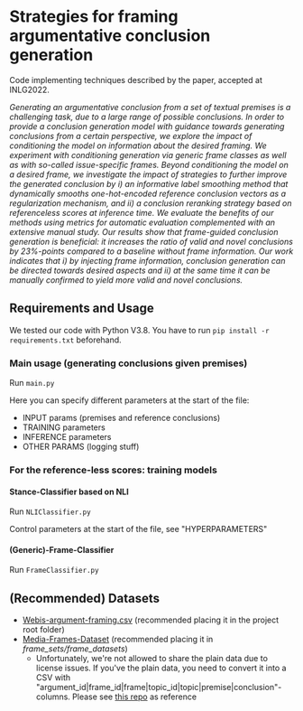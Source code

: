 # Strategies for framing argumentative conclusion generation

Code implementing techniques described by the paper, accepted at INLG2022.

_Generating an argumentative conclusion from  a set of textual premises is a challenging task,  due to a large range of possible conclusions.  In order to provide a conclusion generation  model with guidance towards generating conclusions from a certain perspective, we explore the impact of conditioning the model on information about the desired framing. We  experiment with conditioning generation via  generic frame classes as well as with so-called  issue-specific frames. Beyond conditioning the model on a desired frame, we investigate the impact of strategies to further improve the generated conclusion by i) an informative label smoothing method that dynamically smooths one-hot-encoded reference conclusion vectors as a regularization mechanism, and ii) a conclusion reranking strategy based on referenceless scores at inference time. We evaluate the benefits of our methods using metrics for automatic evaluation complemented with an extensive manual study. Our results show that frame-guided conclusion generation is beneficial: it increases the ratio of valid and novel conclusions by 23%-points compared to a baseline without frame information. Our work indicates that i) by injecting frame information, conclusion generation can be directed towards desired aspects and ii) at the same time it can be manually confirmed to yield more valid and novel conclusions._

## Requirements and Usage

We tested our code with Python V3.8. You have to run ``pip install -r requirements.txt`` beforehand.

### Main usage (generating conclusions given premises)

Run ``main.py``

Here you can specify different parameters at the start of the file:

- INPUT params (premises and reference conclusions)
- TRAINING parameters
- INFERENCE parameters
- OTHER PARAMS (logging stuff)

### For the reference-less scores: training models

#### Stance-Classifier based on NLI

Run ``NLIClassifier.py``

Control parameters at the start of the file, see "HYPERPARAMETERS"

#### (Generic)-Frame-Classifier

Run ``FrameClassifier.py``

## (Recommended) Datasets

- [Webis-argument-framing.csv](https://webis.de/data/webis-argument-framing-19.html) (recommended placing it in the project root folder)
- [Media-Frames-Dataset](https://github.com/dallascard/media_frames_corpus) (recommended placing it in _frame_sets/frame_datasets_)
  - Unfortunately, we're not allowed to share the plain data due to license issues. If you've the plain data, you need to convert it into a CSV with "argument_id|frame_id|frame|topic_id|topic|premise|conclusion"-columns. Please see [this repo](https://github.com/phhei/FramingNN) as reference
